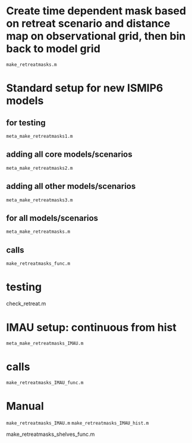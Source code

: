# Create time dependent mask based on retreat scenario and distance map on observational grid, then bin back to model grid

`make_retreatmasks.m`


# Standard setup for new ISMIP6 models
## for testing
`meta_make_retreatmasks1.m` 
## adding all core models/scenarios
`meta_make_retreatmasks2.m`
## adding all other models/scenarios
`meta_make_retreatmasks3.m`
## for all models/scenarios
`meta_make_retreatmasks.m`
## calls
`make_retreatmasks_func.m`

# testing
check_retreat.m



# IMAU setup: continuous from hist
`meta_make_retreatmasks_IMAU.m`
# calls
`make_retreatmasks_IMAU_func.m`

# Manual
`make_retreatmasks_IMAU.m`
`make_retreatmasks_IMAU_hist.m`



make_retreatmasks_shelves_func.m
